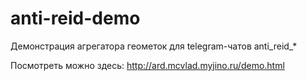 # anti-reid-demo
Демонстрация агрегатора геометок для telegram-чатов anti_reid_*

Посмотреть можно здесь: http://ard.mcvlad.myjino.ru/demo.html
